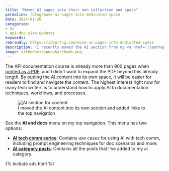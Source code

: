 ```yaml
---
title: "Moved AI pages into their own collection and space"
permalink: /blog/move-ai-pages-into-dedicated-space
date: 2024-01-20
categories:
- ai
- api-doc-site-updates
keywords: 
rebrandly: https://idbwrtng.com/move-ai-pages-into-dedicated-space
description: "I recently moved the AI section from my <a href='/learnapidoc/'>API course</a> into their own dedicated collection and space at <a href='/ai/'>/ai</a>. I moved these AI pages into their space for one main reason: I anticipate writing a lot more about AI, and this content was outgrowing its chapter in the API documentation course."
image: aithedocstopnavbarthumb.png
---
```


The API documentation course is already more than 900 pages when <a href='https://www.buymeacoffee.com/learnapidoc/e/146076'>printed as a PDF</a>, and I didn't want to expand the PDF beyond this already length. By putting the AI content into its own space, it will be easier for readers to find and navigate the content. The highest interest right now for many tech writers is to understand how to apply AI to documentation techniques, workflows, and processes.

<figure><img style="max-width:500px" src="{{site.media}}/ainavigationnew.png" alt="AI section for content" /><figcaption>I moved the AI content into its own section and added links to the top navigation</figcaption></figure>
 
See the **AI and docs** menu on my top navigation. This menu has two options: 

* **[AI tech comm series](/ai)**: Contains use cases for using AI with tech comm, including prompt engineering techniques for doc scenarios and more.
* **[AI category posts](/category-ai)**: Contains all the posts that I've added to my ai category.

{% include ads.html %}

